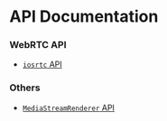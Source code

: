 # API Documentation


### WebRTC API

* [`iosrtc` API](https://github.com/eface2face/cordova-plugin-iosrtc/blob/master/docs/iosrtc.md)


### Others

* [`MediaStreamRenderer` API](https://github.com/eface2face/cordova-plugin-iosrtc/blob/master/docs/MediaStreamRenderer.md)
